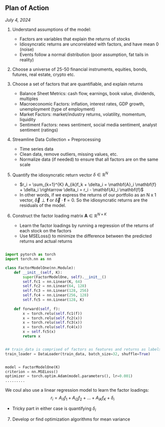 ## Plan of Action 
*July 4, 2024*

1. Understand assumptions of the model:
    - Factors are variables that explain the returns of stocks
    - Idiosyncratic returns are uncorrelated with factors, and have mean 0 (noise)
    - Events follow a normal distribution (poor assumption, fat tails in reality)

2. Choose a universe of 25-50 financial instruments, equities, bonds, futures, real estate, crypto etc. 

3. Choose a set of factors that are quantifiable, and explain returns
    - Balance Sheet Metrics: cash flow, earnings, book value, dividends, multiples
    - Macroeconomic Factors: inflation, interest rates, GDP growth, unemployment (type of employment)
    - Market Factors: market/industry returns, volatility, momentum, liquidity
    - Sentiment Factors: news sentiment, social media sentiment, analyst sentiment (ratings)

4. Streamline Data Collection + Preprocessing
    - Time series data
    - Clean data, remove outliers, missing values, etc.
    - Normalize data (if needed) to ensure that all factors are on the same scale


5. Quantify the idiosyncratic return vector $\delta \in \mathbb{R}^{N}$
    - $r_i = \sum_{k=1}^{K} A_{ik}f_k + \delta_i = \mathbf{A}_i \mathbf{f} + \delta_i \rightarrow \delta_i = r_i - \mathbf{A}_i \mathbf{f}$
    - In other words, if we express the returns of our portfolio as an N x 1 vector, $\vec{\delta} \perp \mathbf{f}$ or $\vec{\delta} \cdot \mathbf{f} = 0$. So the idiosyncratic returns are the residuals of the model. 

6. Construct the factor loading matrix $\mathbf{A} \in \mathbb{R}^{N \times K}$
    - Learn the factor loadings by running a regression of the returns of each stock on the factors
    - Use MSELoss() to minimize the difference between the predicted returns and actual returns

```python

import pytorch as torch
import torch.nn as nn

class FactorModelOne(nn.Module):
    def __init__(self, K):
        super(FactorModelOne, self).__init__()
        self.fc1 = nn.Linear(K, 64)
        self.fc2 = nn.Linear(64, 128)
        self.fc3 = nn.Linear(128, 256)
        self.fc4 = nn.Linear(256, 128)
        self.fc5 = nn.Linear(128, K)
        
    def forward(self, f):
        x = torch.relu(self.fc1(f))
        x = torch.relu(self.fc2(x))
        x = torch.relu(self.fc3(x))
        x = torch.relu(self.fc4(x))
        x = self.fc5(x)
        return x


## train_data is comprised of factors as features and returns as labels 
train_loader = DataLoader(train_data, batch_size=32, shuffle=True)


model = FactorModelOne(K)
criterion = nn.MSELoss()
optimizer = torch.optim.Adam(model.parameters(), lr=0.001)
.........
```

We coul also use a linear regression model to learn the factor loadings:
$$r_i = A_{i1}f_1 + A_{i2}f_2 + ... + A_{iK}f_K + \delta_i$$
- Tricky part in either case is quantifying $\delta_i$

7. Develop or find optimization algorithms for mean variance